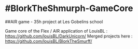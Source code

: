 #BlorkTheShmurph-GameCore
======================

##AIR game - 35h project at Les Gobelins school

Game core of the Flex / AIR application of LouisBL : <https://github.com/louisBL/DarkUnicorn/>
Merged projects here : <https://github.com/louisBL/BlorkTheSmurff/>